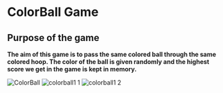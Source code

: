 # ColorBall Game
## Purpose of the game
**The aim of this game is to pass the same colored ball through the same colored hoop. The color of the ball is given randomly and the highest score we get in the game is kept in memory.**

![ColorBall](https://github.com/Sslegendars/Unity-Simple-Game-Project/assets/135840601/94d5a6bf-41e1-48ca-9675-b9ba3df92010)
![colorball1 1](https://github.com/Sslegendars/Unity-Simple-Game-Project/assets/135840601/ddcfdc5a-9630-408e-a744-0edb6ece0dd9)
![colorball1 2](https://github.com/Sslegendars/Unity-Simple-Game-Project/assets/135840601/f0d3203c-131d-4a9b-9cc9-d4673ad6203e)
